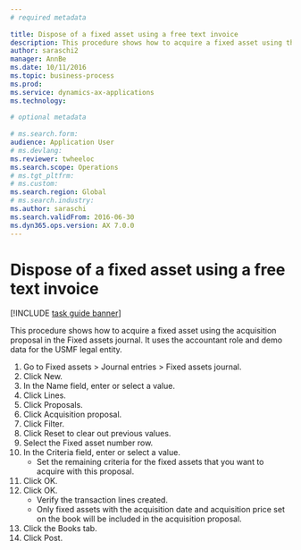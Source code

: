 ```yaml
--- 
# required metadata 
 
title: Dispose of a fixed asset using a free text invoice
description: This procedure shows how to acquire a fixed asset using the acquisition proposal in the Fixed assets journal. 
author: saraschi2
manager: AnnBe 
ms.date: 10/11/2016
ms.topic: business-process 
ms.prod:  
ms.service: dynamics-ax-applications 
ms.technology:  
 
# optional metadata 
 
# ms.search.form:   
audience: Application User 
# ms.devlang:  
ms.reviewer: twheeloc
ms.search.scope: Operations 
# ms.tgt_pltfrm:  
# ms.custom:  
ms.search.region: Global
# ms.search.industry: 
ms.author: saraschi
ms.search.validFrom: 2016-06-30 
ms.dyn365.ops.version: AX 7.0.0 
---
```

# Dispose of a fixed asset using a free text invoice

[!INCLUDE [task guide banner](../../includes/task-guide-banner.md)]

This procedure shows how to acquire a fixed asset using the acquisition proposal in the Fixed assets journal. It uses the accountant role and demo data for the USMF legal entity.

1. Go to Fixed assets > Journal entries > Fixed assets journal.
2. Click New.
3. In the Name field, enter or select a value.
4. Click Lines.
5. Click Proposals.
6. Click Acquisition proposal.
7. Click Filter.
8. Click Reset to clear out previous values.
9. Select the Fixed asset number row.
10. In the Criteria field, enter or select a value.
    * Set the remaining criteria for the fixed assets that you want to acquire with this proposal.  
11. Click OK.
12. Click OK.
    * Verify the transaction lines created.  
    * Only fixed assets with the acquisition date and acquisition price set on the book will be included in the acquisition proposal.  
13. Click the Books tab.
14. Click Post.

